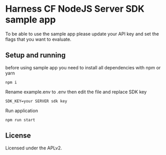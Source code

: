 # Harness CF NodeJS Server SDK sample app

To be able to use the sample app please update your API key and set the flags that you want to evaluate.

## Setup and running

before using sample app you need to install all dependencies with npm or yarn
```
npm i
```

Rename example.env to .env then edit the file and replace SDK key
```
SDK_KEY=your SERVER sdk key
```

Run application
```
npm run start
```

## License

Licensed under the APLv2.
